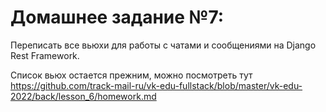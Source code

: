 # Домашнее задание №7:
Переписать все вьюхи для работы с чатами и сообщениями на Django Rest Framework.

Список вьюх остается прежним, можно посмотреть тут
https://github.com/track-mail-ru/vk-edu-fullstack/blob/master/vk-edu-2022/back/lesson_6/homework.md
